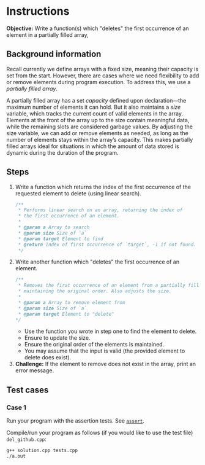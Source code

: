 # Instructions
**Objective:** Write a function(s) which "deletes" the first occurrence of an element in a partially filled array,

## Background information
Recall currently we define arrays with a fixed size, meaning their capacity is set from the start. However, there are cases where we need flexibility to add or remove elements during program execution. To address this, we use a *partially filled array*.

A partially filled array has a set *capacity* defined upon declaration—the maximum number of elements it can hold. But it also maintains a *size* variable, which tracks the current count of valid elements in the array. Elements at the front of the array up to the size contain meaningful data, while the remaining slots are considered garbage values. By adjusting the size variable, we can add or remove elements as needed, as long as the number of elements stays within the array’s capacity. This makes partially filled arrays ideal for situations in which the amount of data stored is dynamic during the duration of the program.

## Steps
1. Write a function which returns the index of the first occurrence of the requested element to delete (using linear search).
    ```cpp
    /**
     * Performs linear search on an array, returning the index of
     * the first occurrence of an element.
     * 
     * @param a Array to search
     * @param size Size of `a`
     * @param target Element to find
     * @return Index of first occurrence of `target`, -1 if not found.
     */
   ```
2. Write another function which "deletes" the first occurrence of an element.
    ```cpp
    /**
     * Removes the first occurrence of an element from a partially filled array,
     * maintaining the original order. Also adjusts the size.
     * 
     * @param a Array to remove element from
     * @param size Size of `a`
     * @param target Element to "delete"
    */
   ```
    - Use the function you wrote in step one to find the element to delete.
    - Ensure to update the size.
    - Ensure the original order of the elements is maintained.
    - You may assume that the input is valid (the provided element to delete does exist).
3. **Challenge:** If the element to remove does not exist in the array, print an error message. 

## Test cases
### Case 1
Run your program with the assertion tests. See [`assert`](https://en.cppreference.com/w/cpp/error/assert).

Compile/run your program as follows (if you would like to use the test file) `del_github.cpp`:
```sh
g++ solution.cpp tests.cpp
./a.out
```